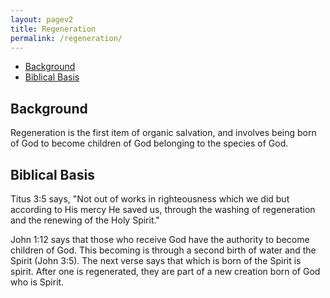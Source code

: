 ```yaml
---
layout: pagev2
title: Regeneration
permalink: /regeneration/
---
```

- [Background](#background)
- [Biblical Basis](#biblical-basis)

## Background

Regeneration is the first item of organic salvation, and involves being born of God to become children of God belonging to the species of God.

## Biblical Basis

Titus 3:5 says, "Not out of works in righteousness which we did but according to His mercy He saved us, through the washing of regeneration and the renewing of the Holy Spirit."

John 1:12 says that those who receive God have the authority to become children of God. This becoming is through a second birth of water and the Spirit (John 3:5). The next verse says that which is born of the Spirit is spirit. After one is regenerated, they are part of a new creation born of God who is Spirit.

